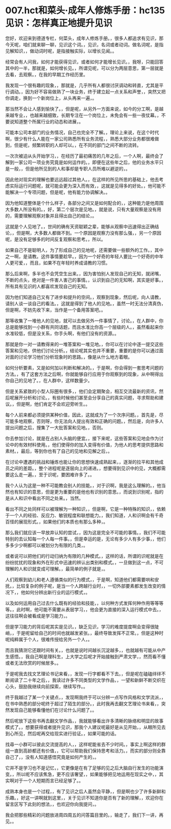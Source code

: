 # 007.hct和菜头·成年人修炼手册：hc135 见识：怎样真正地提升见识

您好，欢迎来到德道专栏，何菜头，成年人修炼手册。，很多人都追求有见识，那今天呢，咱们就来聊一聊，见识这个词。，见识，名词或者动词。做名词呢，是指见解知识，，做动词时呢，是指接触实际，以增长见闻。。

经常会有人问我，如何才能获得见识，或者如何才能增长见识。，我呀，只能回答其中的一半，那就是，如何增长见。，所谓见呢，可以分为两层意思，第一层就是去看，去观察。，在我的早期工作经历里。

我发现一个很有趣的现象，，那就是，几乎所有人都很讨厌调动和转直，尤其是平行调动。，因为好不容易做熟了一块业务，终于建立起一点关系和声誉，，突然又把你调走，换到一个新岗位上，从头再来一遍，。

那当然不会让人感到愉快了。，但是呢，从另外一方面来说，如今的分工啊，是越来越专业，，也越来越细致，长期专注在一个岗位上，未免会有一些一夜仗幕。，不要说知道整个所属行业的动态和进展，。

可能本公司本部门的业务情况，自己也完全不了解。，理论上来说，在这个时代啊，很少有什么人能在一家公司熟悉所有业务流程，，熟悉大部分业务都很难做到，但是呢，频繁转职的人却可以。，在不同的部门之间不断的流转。

一次次被迫从头开始学习，，在经历了最初痛苦的几年之后，一个人啊，最终会了解到一家公司一项业务究竟是如何运作的。，即便在这些年之后，他的业务水平只是一般，，但是他所见到的人和事却是专职人员所难以避逆的，。

因此他对现实的理解也要远远超过其他人。，在这样的所见所思的基础上，他去考虑实际运行问题呢，就可能会更为深入而有效，，这就是见得多的好处。，他可能不能解决一个专项问题，但是呢，他有能力协调解决。。

因为他知道整体是个什么样子，各部分之间又是如何配合的，，这种能力是他周围大多数人所没有的。，好，第二个层次是见地。，就是说，只有大量观察是没有用的，需要理解观察对象并且得出自己的结论，。

这就是个人见地了。，世间的确有天资聪颖之辈，能够从观察中迅速得出正确结论，，但是啊，大多数人都做不到。一个原因是观察力没有那么强，，另一个原因呢，是没有足够多的时间反复观察和思考。，所以。

如果自己不是聪明人，为了形成自己的见地呢，还需要做一些额外的工作。，其中之一啊，是请教。这件事情要趁早。，因为一个好奇的年轻人要比一个好奇的中年人更可爱，，而且，如果不在年轻时养成请教的习惯。

那么后来啊，多半也不会凭空生出来。，因为害怕别人发现自己的无知，就闭嘴，不断的点头，绝对是一件害人害己的事情。，认识到自己的无知啊，其实是好事。，所有具有见识的人都喜欢发现自己的无知。

因为他们知道自己又有了进步和提升的空间。，观察到现象，然后呢，向人请教，请别人谈一谈自己的看法。，这就是得到了他人的见地。，虽然一时无法分清真伪，但是啊，不妨先收下来，当作是一个备用答案吧。。

那等收集了一堆他人的见地，就可以去做另外一件事情了，讨论。，在人群中，你总是能够找到一小群有共同话题，而且水准比你高一个层级的人。，虽然看起来你水准较低，但是没关系，你手头啊，有他们没有的资源。。

那就是你一对一请教得来的一堆答案和一堆见地。，你可以在讨论中逐一提交这些答案和见地，供他们讨论分析。，结论呢其实也并不重要，重要的是你可以通过面对面的讨论学习他们分析现象时的思路。，像是从什么地方着眼。

如何分析要素，又是如何加以判断和解决的。，于是啊，你会得到一套思考问题的方法。，有了这套方法之后啊，你就能够自行应用于你观察到的现象，从中啊得出你自己的见地了。，在人群中，这样数量少。

但是关系紧致的小型人际圈有很多，，他们会定期聚会，相互交流最新的资讯，然后呢展开分析和讨论。，有些时候他们甚至会分享自己的真实问题，寻求帮助和建议。，但是啊，他们肯定不会欢迎旁听生。。

每个人前来都必须提供某种价值，因此，这就成为了一个次序问题。，首先是，尽可能多地观察，否则呀，你无法向人提出有效和正确的问题。，然后是，向许多人提出问题之后，搜集了一大批答案和见地。，否则。

你去参加讨论，就是在占别人头脑的便宜。，接下来呢，这些答案和见地会作为讨论中的有效材料使用。，他们使得你的加入变得有价值，为他人的思考提供思路和素材。，最后，等到你也有了自己的见地和见解之后，。

在讨论中遭遇的挑战和锤炼也能让你的思想快速成熟起来，，逐渐的拉平和其他成员之间的差距。，整个进程呢是逐层向上的递进。，想要得到见识中的见，大概都需要这么走一遍。，至于识呢，要困难许多了。。

我个人认为这是一种不可能教会别人的技能。，对于识啊，我是这么理解的。，他当然也有知识的意思，但是更为重要的是他也有识别的意思。，而说到识别呢，指的是从人和识中看出不同之处来。，当然。

看出不同之处同样可以被理解为一种知识，，但是啊，它是一种特殊的知识，，依赖于一个人的经验、反应力、敏锐程度和联想能力。，我们知道，人和识啊会有千奇百怪的展现形式。，如果他们的本质也有那么多种，。

那么我们就应该一早放弃认知的尝试，，因为这是完全不可能的事情。，我们不可能特别的去认知每一个人每一件事。，但是幸运的是，无论有多少人有多少事，，他们多多少少啊都可以被划分为有限的几类，。

或者说可以把他们的行动归纳为有限的几种模式。，这样的话，所谓的识呢就是在纷纷扰扰的现象和外在形式中迅速的辨认出类别和模式。，一旦做到这一点，不可理解的人和识就变成可理解。，最简单的例子就是，。

人们观察到幼儿和老人遵循类似的行为模式，，于是啊，知道他们都需要哄和安抚。，比较复杂的例子呢，是当一个人跨越行业时，，一切外部要素都发生改变的情况下，，他如何分辨出新行业的运行模式，。

以及如何运用自己过去什么既有的经验和技能，，以何种方式发挥何种作用等等等等。，此时啊，他可能不需要从表层学习，，他会更为直接的深入运行模式中去。，这往往啊会被看成是学习能力，。

但是学习能力的背后呢其实是见识。，缺乏见识，学习的难度提度啊会变得很陡峭，，于是呢留给自己的时间也就越发紧张。，最终导致发挥不正常。，但是这种时呢纯粹属于个人，很难传授给另外一个人，。

而且我猜测它还跟时间有关。，也就是说时间越长沉淀越多，，也就越有可能从中产生感悟。，我自己啊是理科生，上大学之后呢才开始接触到严肃文学，，然而看不懂或者无法欣赏的时候居多。。

于是呢我去找文艺理论书记来看，，发现一行字都看不下去。，但是呢在磕磕绊绊不断阅读了二十年之后，，我读过许多不同类型的文学作品，，一望和新鲜不断交织在心头，鼓励我继续向前探索，继续写作。。

终于我越过了某一个关键点，，发现啊我终于可以分辨一点写作风格和文学流派，，在书中熟悉的部分呢终于超过了陌生的部分。，此时我再去翻文艺理论书来看，，突然发现自己能够看懂他们在讨论什么问题了。。

然后呢放下这些书再去翻文学作品，，我就能够看出许多清晰的脉络和明显的故事模式了。，想要获得或者提升见识，那我个人建议呢最好是从见开始，，从眼所见去到心所见，然后呢再交给现实进行验证。，如果可能的话。

找尋一小群可以彼此交流提高的人，，这样呢能省去不少时间。，事实上啊这样的群组一直到高龄都还有价值，，它可以帮助我们保持思考和活力。，而实的部分则全靠自己了，，没有人知道感悟究竟是如何产生的，。

它并不是学习也不是记忆，，它更像是在有了足够的见之后大脑自行发生的功能演变。，所以呢不应该焦急，更不应该奢望，，如果能够把见地运用在现实之中，，其实啊对于一个人短期而言已经足够了。。

成熟本身也是一个过程，，有了见识之后人虽然会平静，，但是啊也少了许多新鲜和乐趣。，好这一讲啊就到这里，，关于见识不知道你是否有了新的理解，，欢迎你在留言区写下此刻的想法，，也欢迎你向我提问，。

我会把那些精彩的问题放进周四周五的问答篇目里的。，输走了，我们下一讲，再见。。